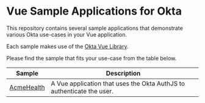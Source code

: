 # Vue Sample Applications for Okta

This repository contains several sample applications that demonstrate various Okta use-cases in your Vue application.

Each sample makes use of the [Okta Vue Library][].

Please find the sample that fits your use-case from the table below.

| Sample | Description |
|--------|-------------|
| [AcmeHealth](/acmehealth) | A Vue application that uses the Okta AuthJS to authenticate the user. |

[Okta Vue Library]: https://github.com/okta/okta-oidc-js/tree/master/packages/okta-vue
